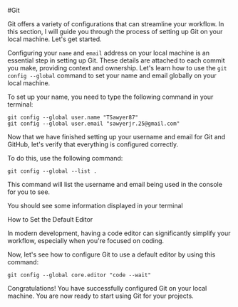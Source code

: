 #Git 

Git offers a variety of configurations that can streamline your workflow. In this section, I will guide you through the process of setting up Git on your local machine. Let's get started.

Configuring your `name` and `email` address on your local machine is an essential step in setting up Git. These details are attached to each commit you make, providing context and ownership. Let's learn how to use the `git config --global` command to set your name and email globally on your local machine.

To set up your name, you need to type the following command in your terminal:
```
git config --global user.name "TSawyer87"
git config --global user.email "sawyerjr.25@gmail.com"
```

Now that we have finished setting up your username and email for Git and GitHub, let's verify that everything is configured correctly.

To do this, use the following command:
```
git config --global --list .
```
This command will list the username and email being used in the console for you to see.

You should see some information displayed in your terminal

 How to Set the Default Editor

In modern development, having a code editor can significantly simplify your workflow, especially when you're focused on coding.

Now, let's see how to configure Git to use a default editor by using this command:
```
git config --global core.editor "code --wait"
```
Congratulations! You have successfully configured Git on your local machine. You are now ready to start using Git for your projects.